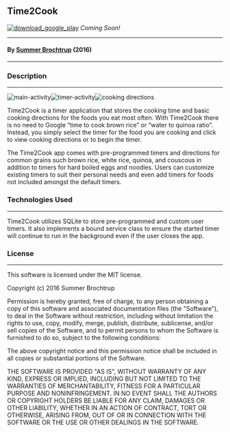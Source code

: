 ## Time2Cook

[![download_google_play](https://owncloud.org/wp-content/themes/owncloudorgnew/assets/img/clients/buttons/googleplay.png)](inktogoogleplay) _Coming Soon!_

---

#### By [Summer Brochtrup](linkedin) (2016)

---

### Description

---

![main-activity](https://raw.githubusercontent.com/summerbr/time2cook/master/main_activity.png)![timer-activity](https://raw.githubusercontent.com/summerbr/time2cook/master/timer_activity.png)![cooking directions](https://raw.githubusercontent.com/summerbr/time2cook/master/directions_dialog.png)

Time2Cook is a timer application that stores the cooking time and basic cooking directions for the foods you eat most often. With Time2Cook there is no need to Google “time to cook brown rice” or “water to quinoa ratio”. Instead, you simply select the timer for the food you are cooking and click to view cooking directions or to begin the timer.

The Time2Cook app comes with pre-programmed timers and directions for common grains such brown rice, white rice, quinoa, and couscous in addition to timers for hard boiled eggs and noodles. Users can customize existing timers to suit their personal needs and even add timers for foods not included amongst the default timers.

### Technologies Used

---

Time2Cook utilizes SQLite to store pre-programmed and custom user timers. It also implements a bound service class to ensure the started timer will continue to run in the background even if the user closes the app.

### License

---

This software is licensed under the MIT license.

Copyright (c) 2016 Summer Brochtrup

Permission is hereby granted, free of charge, to any person obtaining a copy of this software and associated documentation files (the "Software"), to deal in the Software without restriction, including without limitation the rights to use, copy, modify, merge, publish, distribute, sublicense, and/or sell copies of the Software, and to permit persons to whom the Software is furnished to do so, subject to the following conditions:

The above copyright notice and this permission notice shall be included in all copies or substantial portions of the Software.

THE SOFTWARE IS PROVIDED "AS IS", WITHOUT WARRANTY OF ANY KIND, EXPRESS OR IMPLIED, INCLUDING BUT NOT LIMITED TO THE WARRANTIES OF MERCHANTABILITY, FITNESS FOR A PARTICULAR PURPOSE AND NONINFRINGEMENT. IN NO EVENT SHALL THE AUTHORS OR COPYRIGHT HOLDERS BE LIABLE FOR ANY CLAIM, DAMAGES OR OTHER LIABILITY, WHETHER IN AN ACTION OF CONTRACT, TORT OR OTHERWISE, ARISING FROM, OUT OF OR IN CONNECTION WITH THE SOFTWARE OR THE USE OR OTHER DEALINGS IN THE SOFTWARE.